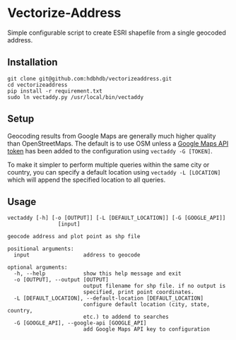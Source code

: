 # Vectorize-Address

Simple configurable script to create ESRI shapefile from a single geocoded address.

## Installation

```
git clone git@github.com:hdbhdb/vectorizeaddress.git
cd vectorizeaddress
pip install -r requirement.txt
sudo ln vectaddy.py /usr/local/bin/vectaddy
```

## Setup

Geocoding results from Google Maps are generally much higher quality than OpenStreetMaps. The default is to use OSM unless a [Google Maps API token](https://developers.google.com/maps/documentation/embed/get-api-key) has been added to the configuration using `vectaddy -G [TOKEN]`. 

To make it simpler to perform multiple queries within the same city or country, you can specify a default location using `vectaddy -L [LOCATION]` which will append the specified location to all queries.

## Usage

```
vectaddy [-h] [-o [OUTPUT]] [-L [DEFAULT_LOCATION]] [-G [GOOGLE_API]]
                [input]

geocode address and plot point as shp file

positional arguments:
  input                 address to geocode

optional arguments:
  -h, --help            show this help message and exit
  -o [OUTPUT], --output [OUTPUT]
                        output filename for shp file. if no output is
                        specified, print point coordinates.
  -L [DEFAULT_LOCATION], --default-location [DEFAULT_LOCATION]
                        configure default location (city, state, country,
                        etc.) to addend to searches
  -G [GOOGLE_API], --google-api [GOOGLE_API]
                        add Google Maps API key to configuration
```
